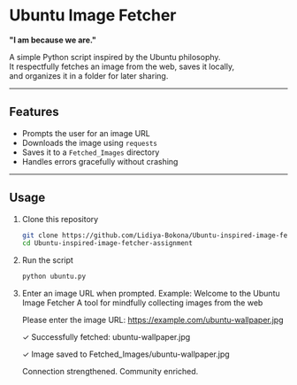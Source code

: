 # Ubuntu Image Fetcher

**"I am because we are."**

A simple Python script inspired by the Ubuntu philosophy.  
It respectfully fetches an image from the web, saves it locally,  
and organizes it in a folder for later sharing.

---

## Features
- Prompts the user for an image URL  
- Downloads the image using `requests`  
- Saves it to a `Fetched_Images` directory  
- Handles errors gracefully without crashing  

---

## Usage
1. Clone this repository  
   ```bash
   git clone https://github.com/Lidiya-Bokona/Ubuntu-inspired-image-fetcher-assignment.git
   cd Ubuntu-inspired-image-fetcher-assignment
2. Run the script
    ```bash
    python ubuntu.py
3. Enter an image URL when prompted.
Example:
   Welcome to the Ubuntu Image Fetcher
   A tool for mindfully collecting images from the web

   Please enter the image URL: https://example.com/ubuntu-wallpaper.jpg

   ✓ Successfully fetched: ubuntu-wallpaper.jpg

   ✓ Image saved to Fetched_Images/ubuntu-wallpaper.jpg

   Connection strengthened. Community enriched.



